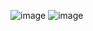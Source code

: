 ![image](https://github.com/user-attachments/assets/68384135-e47b-44bc-aed7-f97f069e377d)
![image](https://github.com/user-attachments/assets/b03c3fbf-080f-430f-a38b-d4e8a5cfb88c)

